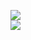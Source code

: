 [![](https://img.shields.io/badge/Made%20With-Github%20Spray-lightgrey.svg?style=for-the-badge&logo=github)](https://github.com/Annihil/github-spray#349)  
[![](https://i.imgur.com/2DrTn0Z.gif)](https://github.com/Annihil/github-spray)